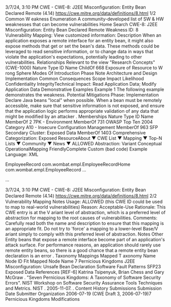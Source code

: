 3/7/24, 3:10 PM CWE - CWE-8: J2EE Misconﬁguration: Entity Bean Declared Remote (4.14)
https://cwe.mitre.org/data/deﬁnitions/8.html 1/2
Common W eakness Enumeration
A community-developed list of SW & HW weaknesses that can become
vulnerabilities
Home Search
CWE-8: J2EE Misconfiguration: Entity Bean Declared Remote
Weakness ID: 8
Vulnerability Mapping: 
View customized information:
 Description
When an application exposes a remote interface for an entity bean, it might also expose methods that get or set the bean's data.
These methods could be leveraged to read sensitive information, or to change data in ways that violate the application's expectations,
potentially leading to other vulnerabilities.
 Relationships
 Relevant to the view "Research Concepts" (CWE-1000)
Nature Type ID Name
ChildOf 668 Exposure of Resource to W rong Sphere
 Modes Of Introduction
Phase Note
Architecture and Design
Implementation
 Common Consequences
Scope Impact Likelihood
Confidentiality
IntegrityTechnical Impact: Read Application Data; Modify Application Data
 Demonstrative Examples
Example 1
The following example demonstrates the weakness.
 Potential Mitigations
Phase: Implementation
Declare Java beans "local" when possible. When a bean must be remotely accessible, make sure that sensitive information is
not exposed, and ensure that the application logic performs appropriate validation of any data that might be modified by an
attacker .
 Memberships
Nature Type ID Name
MemberOf 2 7PK - Environment
MemberOf 731 OWASP Top Ten 2004 Category A10 - Insecure Configuration Management
MemberOf 963 SFP Secondary Cluster: Exposed Data
MemberOf 1403 Comprehensive Categorization: Exposed ResourceAbout ▼ CWE List ▼ Mapping ▼ Top-N Lists ▼ Community ▼ News ▼
ALLOWED
Abstraction: Variant
Conceptual OperationalMapping
FriendlyComplete Custom
(bad code) Example Language: XML 



EmployeeRecord
com.wombat.empl.EmployeeRecordHome
com.wombat.empl.EmployeeRecord
...

...

3/7/24, 3:10 PM CWE - CWE-8: J2EE Misconﬁguration: Entity Bean Declared Remote (4.14)
https://cwe.mitre.org/data/deﬁnitions/8.html 2/2
 Vulnerability Mapping Notes
Usage: ALLOWED (this CWE ID could be used to map to real-world vulnerabilities)
Reason: Acceptable-Use
Rationale:
This CWE entry is at the V ariant level of abstraction, which is a preferred level of abstraction for mapping to the root causes of
vulnerabilities.
Comments:
Carefully read both the name and description to ensure that this mapping is an appropriate fit. Do not try to 'force' a mapping to a
lower-level Base/V ariant simply to comply with this preferred level of abstraction.
 Notes
Other
Entity beans that expose a remote interface become part of an application's attack surface. For performance reasons, an application
should rarely use remote entity beans, so there is a good chance that a remote entity bean declaration is an error .
 Taxonomy Mappings
Mapped T axonomy Name Node ID Fit Mapped Node Name
7 Pernicious Kingdoms J2EE Misconfiguration: Unsafe Bean Declaration
Software Fault Patterns SFP23 Exposed Data
 References
[REF-6] Katrina Tsipenyuk, Brian Chess and Gary McGraw . "Seven Pernicious Kingdoms: A Taxonomy of Software Security
Errors". NIST Workshop on Software Security Assurance Tools Techniques and Metrics. NIST . 2005-11-07.
.
 Content History
 Submissions
Submission Date Submitter Organization
2006-07-19
(CWE Draft 3, 2006-07-19)7 Pernicious Kingdoms
 Modifications